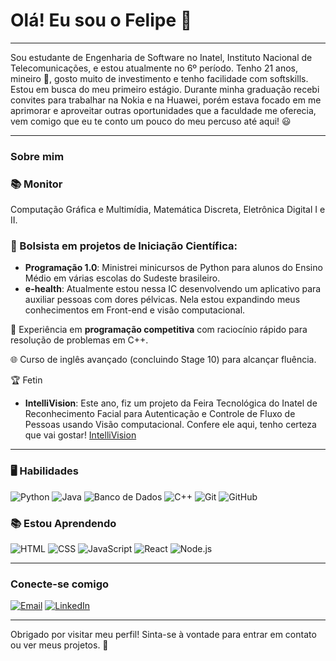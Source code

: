 # Olá! Eu sou o Felipe 👋
---

Sou estudante de Engenharia de Software no Inatel, Instituto Nacional de Telecomunicações, e estou atualmente no 6º período. Tenho 21 anos, mineiro 🔺, gosto muito de investimento e tenho facilidade com softskills. Estou em busca do meu primeiro estágio. Durante minha graduação recebi convites para trabalhar na Nokia e na Huawei, porém estava focado em me aprimorar e aproveitar outras oportunidades que a faculdade me oferecia, vem comigo que eu te conto um pouco do meu percuso até aqui! 😃

---

### Sobre mim
### 📚 Monitor
Computação Gráfica e Multimídia, Matemática Discreta, Eletrônica Digital I e II.

### 💼 Bolsista em projetos de Iniciação Científica:
  - **Programação 1.0**: Ministrei minicursos de Python para alunos do Ensino Médio em várias escolas do Sudeste brasileiro.
  - **e-health**: Atualmente estou nessa IC desenvolvendo um aplicativo para auxiliar pessoas com dores pélvicas. Nela estou expandindo meus conhecimentos em Front-end e visão computacional.

🎈 Experiência em **programação competitiva** com raciocínio rápido para resolução de problemas em C++.

🌐 Curso de inglês avançado (concluindo Stage 10) para alcançar fluência.

🏆 Fetin
  - **IntelliVision**: Este ano, fiz um projeto da Feira Tecnológica do Inatel de Reconhecimento Facial para Autenticação e Controle de Fluxo de Pessoas usando Visão computacional. Confere ele aqui, tenho certeza que vai gostar!
  [IntelliVision](https://github.com/Felipesouzasi/projeto-fetin-2024)

---

### 🖥 Habilidades
![Python](https://img.shields.io/badge/Python-3776AB?style=for-the-badge&logo=python&logoColor=white)
![Java](https://img.shields.io/badge/Java-007396?style=for-the-badge&logo=java&logoColor=white)
![Banco de Dados](https://img.shields.io/badge/Banco_de_Dados-003B57?style=for-the-badge&logo=microsoft-sql-server&logoColor=white)
![C++](https://img.shields.io/badge/C++-00599C?style=for-the-badge&logo=cplusplus&logoColor=white)
![Git](https://img.shields.io/badge/Git-F05032?style=for-the-badge&logo=git&logoColor=white)
![GitHub](https://img.shields.io/badge/GitHub-181717?style=for-the-badge&logo=github&logoColor=white)


### 📚 Estou Aprendendo
![HTML](https://img.shields.io/badge/HTML-E34F26?style=for-the-badge&logo=html5&logoColor=white)
![CSS](https://img.shields.io/badge/CSS-1572B6?style=for-the-badge&logo=css3&logoColor=white)
![JavaScript](https://img.shields.io/badge/JavaScript-F7DF1E?style=for-the-badge&logo=javascript&logoColor=black)
![React](https://img.shields.io/badge/React-20232A?style=for-the-badge&logo=react&logoColor=61DAFB)
![Node.js](https://img.shields.io/badge/Node.js-339933?style=for-the-badge&logo=nodedotjs&logoColor=white)

---

### Conecte-se comigo
[![Email](https://img.shields.io/badge/Email-D14836?style=for-the-badge&logo=gmail&logoColor=white)](mailto:felipesouza.engsoftware@gmail.com)
[![LinkedIn](https://img.shields.io/badge/LinkedIn-0077B5?style=for-the-badge&logo=linkedin&logoColor=white)](https://www.linkedin.com/in/felipesouza-softwareeng)

---

Obrigado por visitar meu perfil! Sinta-se à vontade para entrar em contato ou ver meus projetos. 🚀
